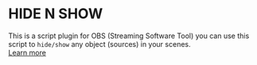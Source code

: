 # HIDE N SHOW
This is a script plugin for OBS (Streaming Software Tool) you can use this script to `hide/show` any object (sources) in your scenes.<br/>
[Learn more](https://youtube.com/playlist?list=PLQQuXJWni2zD0l8vvLjtzUL4jiWaSfYjy)
